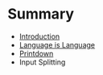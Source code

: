 # Summary

* [Introduction](intro.md)
* [Language is Language](language.md)
* [Printdown](printdown.md)
* Input Splitting

